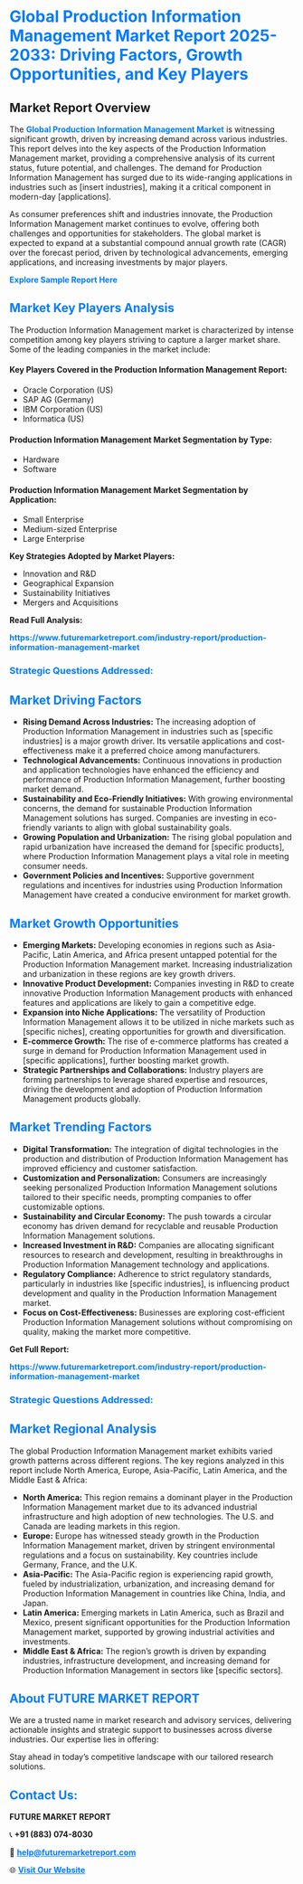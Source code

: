 <h1 style="color: #007BFF;">Global Production Information Management Market Report 2025-2033: Driving Factors, Growth Opportunities, and Key Players</h1>

<section id="overview">
<h2>Market Report Overview</h2>
<p>The <a href="https://www.futuremarketreport.com/industry-report/production-information-management-market" style="color: #007BFF; text-decoration: none;"><strong>Global Production Information Management Market</strong></a> is witnessing significant growth, driven by increasing demand across various industries. This report delves into the key aspects of the Production Information Management market, providing a comprehensive analysis of its current status, future potential, and challenges. The demand for Production Information Management has surged due to its wide-ranging applications in industries such as [insert industries], making it a critical component in modern-day [applications].</p>
<p>As consumer preferences shift and industries innovate, the Production Information Management market continues to evolve, offering both challenges and opportunities for stakeholders. The global market is expected to expand at a substantial compound annual growth rate (CAGR) over the forecast period, driven by technological advancements, emerging applications, and increasing investments by major players.</p>
</section>

<section id="overview">
<p><a href="https://www.futuremarketreport.com/request-sample/reportId=62982" style="color: #007BFF; text-decoration: none;"><strong>Explore Sample Report Here</strong></a></p>
</section>

<section id="key-players">
<h2 style="color: #007BFF;">Market Key Players Analysis</h2>
<p>The Production Information Management market is characterized by intense competition among key players striving to capture a larger market share. Some of the leading companies in the market include:</p>
<h4>Key Players Covered in the Production Information Management Report:</h4>
<ul><li>Oracle Corporation (US)</li><li>SAP AG (Germany)</li><li>IBM Corporation (US)</li><li>Informatica (US)</li></ul>
<h4>Production Information Management Market Segmentation by Type:</h4>
<ul><li>Hardware</li><li>Software</li></ul>

<h4>Production Information Management Market Segmentation by Application:</h4>
<ul><li>Small Enterprise</li><li>Medium-sized Enterprise</li><li>Large Enterprise</li></ul>
<p><strong>Key Strategies Adopted by Market Players:</strong></p>
<ul>
<li>Innovation and R&D</li>
<li>Geographical Expansion</li>
<li>Sustainability Initiatives</li>
<li>Mergers and Acquisitions</li>
</ul>
</section>

<section>
<p><strong>Read Full Analysis: </strong></p><a href="https://www.futuremarketreport.com/industry-report/production-information-management-market" style="color: #007BFF; text-decoration: none;"><strong>https://www.futuremarketreport.com/industry-report/production-information-management-market</strong></a>
<h3 style="color: #007BFF;">Strategic Questions Addressed:</h3>
</section>

<section id="driving-factors">
<h2 style="color: #007BFF;">Market Driving Factors</h2>
<ul>
<li><strong>Rising Demand Across Industries:</strong> The increasing adoption of Production Information Management in industries such as [specific industries] is a major growth driver. Its versatile applications and cost-effectiveness make it a preferred choice among manufacturers.</li>
<li><strong>Technological Advancements:</strong> Continuous innovations in production and application technologies have enhanced the efficiency and performance of Production Information Management, further boosting market demand.</li>
<li><strong>Sustainability and Eco-Friendly Initiatives:</strong> With growing environmental concerns, the demand for sustainable Production Information Management solutions has surged. Companies are investing in eco-friendly variants to align with global sustainability goals.</li>
<li><strong>Growing Population and Urbanization:</strong> The rising global population and rapid urbanization have increased the demand for [specific products], where Production Information Management plays a vital role in meeting consumer needs.</li>
<li><strong>Government Policies and Incentives:</strong> Supportive government regulations and incentives for industries using Production Information Management have created a conducive environment for market growth.</li>
</ul>
</section>

<section id="growth-opportunities">
<h2 style="color: #007BFF;">Market Growth Opportunities</h2>
<ul>
<li><strong>Emerging Markets:</strong> Developing economies in regions such as Asia-Pacific, Latin America, and Africa present untapped potential for the Production Information Management market. Increasing industrialization and urbanization in these regions are key growth drivers.</li>
<li><strong>Innovative Product Development:</strong> Companies investing in R&D to create innovative Production Information Management products with enhanced features and applications are likely to gain a competitive edge.</li>
<li><strong>Expansion into Niche Applications:</strong> The versatility of Production Information Management allows it to be utilized in niche markets such as [specific niches], creating opportunities for growth and diversification.</li>
<li><strong>E-commerce Growth:</strong> The rise of e-commerce platforms has created a surge in demand for Production Information Management used in [specific applications], further boosting market growth.</li>
<li><strong>Strategic Partnerships and Collaborations:</strong> Industry players are forming partnerships to leverage shared expertise and resources, driving the development and adoption of Production Information Management products globally.</li>
</ul>
</section>

<section id="trending-factors">
<h2 style="color: #007BFF;">Market Trending Factors</h2>
<ul>
<li><strong>Digital Transformation:</strong> The integration of digital technologies in the production and distribution of Production Information Management has improved efficiency and customer satisfaction.</li>
<li><strong>Customization and Personalization:</strong> Consumers are increasingly seeking personalized Production Information Management solutions tailored to their specific needs, prompting companies to offer customizable options.</li>
<li><strong>Sustainability and Circular Economy:</strong> The push towards a circular economy has driven demand for recyclable and reusable Production Information Management solutions.</li>
<li><strong>Increased Investment in R&D:</strong> Companies are allocating significant resources to research and development, resulting in breakthroughs in Production Information Management technology and applications.</li>
<li><strong>Regulatory Compliance:</strong> Adherence to strict regulatory standards, particularly in industries like [specific industries], is influencing product development and quality in the Production Information Management market.</li>
<li><strong>Focus on Cost-Effectiveness:</strong> Businesses are exploring cost-efficient Production Information Management solutions without compromising on quality, making the market more competitive.</li>
</ul>
</section>

<section>
<p><strong>Get Full Report: </strong></p><a href="https://www.futuremarketreport.com/industry-report/production-information-management-market" style="color: #007BFF; text-decoration: none;"><strong>https://www.futuremarketreport.com/industry-report/production-information-management-market</strong></a>
<h3 style="color: #007BFF;">Strategic Questions Addressed:</h3>
</section>


<section id="regional-analysis">
<h2 style="color: #007BFF;">Market Regional Analysis</h2>
<p>The global Production Information Management market exhibits varied growth patterns across different regions. The key regions analyzed in this report include North America, Europe, Asia-Pacific, Latin America, and the Middle East & Africa:</p>
<ul>
<li><strong>North America:</strong> This region remains a dominant player in the Production Information Management market due to its advanced industrial infrastructure and high adoption of new technologies. The U.S. and Canada are leading markets in this region.</li>
<li><strong>Europe:</strong> Europe has witnessed steady growth in the Production Information Management market, driven by stringent environmental regulations and a focus on sustainability. Key countries include Germany, France, and the U.K.</li>
<li><strong>Asia-Pacific:</strong> The Asia-Pacific region is experiencing rapid growth, fueled by industrialization, urbanization, and increasing demand for Production Information Management in countries like China, India, and Japan.</li>
<li><strong>Latin America:</strong> Emerging markets in Latin America, such as Brazil and Mexico, present significant opportunities for the Production Information Management market, supported by growing industrial activities and investments.</li>
<li><strong>Middle East & Africa:</strong> The region’s growth is driven by expanding industries, infrastructure development, and increasing demand for Production Information Management in sectors like [specific sectors].</li>
</ul>
</section>

<footer>
<h2 style="color: #007BFF;">About FUTURE MARKET REPORT</h2>
<p>We are a trusted name in market research and advisory services, delivering actionable insights and strategic support to businesses across diverse industries. Our expertise lies in offering:</p>

<p>Stay ahead in today’s competitive landscape with our tailored research solutions.</p>

<h2 style="color: #007BFF;">Contact Us:</h2>
<p><strong>FUTURE MARKET REPORT</strong></p>
<p>📞 <strong>+91 (883) 074-8030</strong></p>
<p>📧 <strong><a href="mailto:help@futuremarketreport.com" style="color: #007BFF;">help@futuremarketreport.com</a></strong></p>
<p>🌐 <strong><a href="https://www.futuremarketreport.com/" style="color: #007BFF;">Visit Our Website</a></strong></p>
</footer>